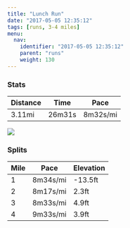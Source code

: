 ```yaml
---
title: "Lunch Run"
date: "2017-05-05 12:35:12"
tags: [runs, 3-4 miles]
menu:
  nav:
    identifier: "2017-05-05 12:35:12"
    parent: "runs"
    weight: 130
---
```


### Stats

| Distance | Time | Pace |
|----------|------|------|
|3.11mi|26m31s|8m32s/mi|

<img src='https://maps.googleapis.com/maps/api/staticmap?maptype=roadmap&path=enc:sujeI`ivLwJyCaDbGcAvh@tBbAgAzCzE|VzJ|TvDtSxDpEzDXxI~OgJmPaDYkFyGuDwKe@aHcMsXcBkMCmE|@QsAy@bAuCVc}@fAP]nJzIzDzBrE&key=AIzaSyC1MId7bFpkLXNAaYhBSTb8jLyiSqzbDtM&size=800x800&markers=color:yellow|label:S|53.47178,-2.24929&markers=color:green|label:F|53.471810000000005,-2.2497799999999986'>

### Splits

| Mile | Pace | Elevation |
|------|------|-----------|
|1|8m34s/mi|-13.5ft|
|2|8m17s/mi|2.3ft|
|3|8m33s/mi|4.9ft|
|4|9m33s/mi|3.9ft|
